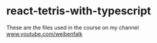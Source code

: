 # react-tetris-with-typescript
These are the files used in the course on my channel www.youtube.com/weibenfalk
